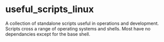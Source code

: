 # useful_scripts_linux

A collection of standalone scripts useful in operations and development. Scripts cross a range of operating systems and shells. Most have no dependancies except for the base shell.
